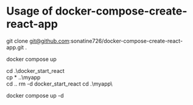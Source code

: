 # Usage of docker-compose-create-react-app

git clone git@github.com:sonatine726/docker-compose-create-react-app.git .

docker compose up

cd .\docker_start_react\
cp * ..\myapp\
cd ..
rm -d docker_start_react
cd .\myapp\

docker compose up -d
